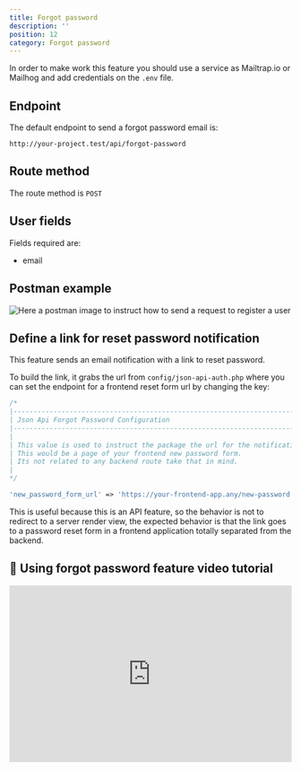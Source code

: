```yaml
---
title: Forgot password
description: ''
position: 12
category: Forgot password
---
```


<alert type="warning">

In order to make work this feature you should use a service as Mailtrap.io or Mailhog and add credentials on the `.env` file.

</alert>

## Endpoint

The default endpoint to send a forgot password email is:

```
http://your-project.test/api/forgot-password
```

## Route method

The route method is `POST`

## User fields

Fields required are:

- email

## Postman example

![Here a postman image to instruct how to send a request to register a user](/json-api-auth-docs/images/postman-forgot-password-screenshot.png)

## Define a link for reset password notification

This feature sends an email notification with a link to reset password.

To build the link, it grabs the url from `config/json-api-auth.php` where you can set the endpoint for a frontend reset form url by changing the key:

```php
/*
|--------------------------------------------------------------------------
| Json Api Forgot Password Configuration
|--------------------------------------------------------------------------
|
| This value is used to instruct the package the url for the notification
| This would be a page of your frontend new password form.
| Its not related to any backend route take that in mind.
|
*/

'new_password_form_url' => 'https://your-frontend-app.any/new-password',
```

This is useful because this is an API feature, so the behavior is not to redirect to a server render view, the expected behavior is that the link goes to a password reset form in a frontend application totally separated from the backend.

## 🍿 Using forgot password feature video tutorial

<iframe style="width: 100%" height="315" src="https://www.youtube.com/embed/hEoqL0MHRp4" frameborder="0" allow="accelerometer; autoplay; clipboard-write; encrypted-media; gyroscope; picture-in-picture" allowfullscreen></iframe>
